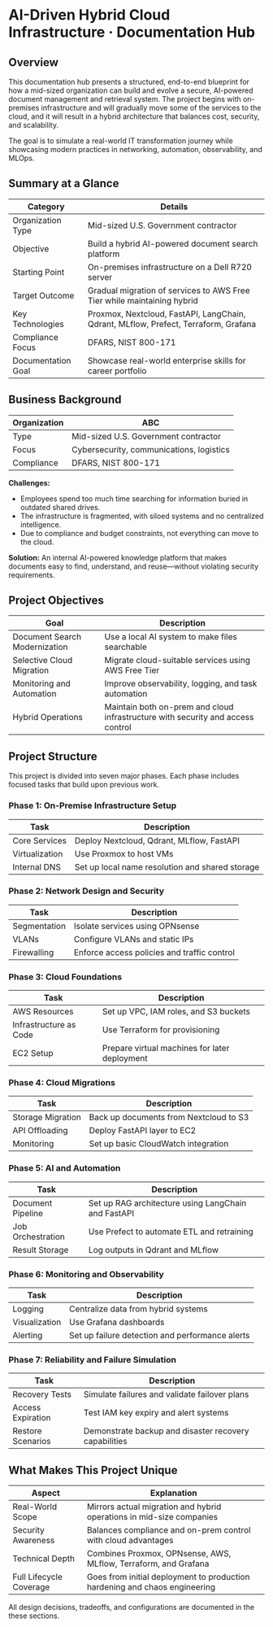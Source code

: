 
# AI-Driven Hybrid Cloud Infrastructure · Documentation Hub


## Overview

This documentation hub presents a structured, end-to-end blueprint for how a mid-sized organization can build and evolve a secure, AI-powered document management and retrieval system. The project begins with on-premises infrastructure and will gradually move some of the services to the cloud, and it will result in a hybrid architecture that balances cost, security, and scalability.

The goal is to simulate a real-world IT transformation journey while showcasing modern practices in networking, automation, observability, and MLOps.

## Summary at a Glance

| Category           | Details                                                                 |
|--------------------|-------------------------------------------------------------------------|
| Organization Type  | Mid-sized U.S. Government contractor                                    |
| Objective          | Build a hybrid AI-powered document search platform                      |
| Starting Point     | On-premises infrastructure on a Dell R720 server                        |
| Target Outcome     | Gradual migration of services to AWS Free Tier while maintaining hybrid |
| Key Technologies   | Proxmox, Nextcloud, FastAPI, LangChain, Qdrant, MLflow, Prefect, Terraform, Grafana |
| Compliance Focus   | DFARS, NIST 800-171                                                     |
| Documentation Goal | Showcase real-world enterprise skills for career portfolio              |


## Business Background

| Organization | ABC |
|--------------|-----------------------------|
| Type         | Mid-sized U.S. Government contractor |
| Focus        | Cybersecurity, communications, logistics |
| Compliance   | DFARS, NIST 800-171          |

**Challenges:**
- Employees spend too much time searching for information buried in outdated shared drives.
- The infrastructure is fragmented, with siloed systems and no centralized intelligence.
- Due to compliance and budget constraints, not everything can move to the cloud.

**Solution:**
An internal AI-powered knowledge platform that makes documents easy to find, understand, and reuse—without violating security requirements.

## Project Objectives

| Goal | Description |
|------|-------------|
| Document Search Modernization | Use a local AI system to make files searchable |
| Selective Cloud Migration | Migrate cloud-suitable services using AWS Free Tier |
| Monitoring and Automation | Improve observability, logging, and task automation |
| Hybrid Operations | Maintain both on-prem and cloud infrastructure with security and access control |

## Project Structure

This project is divided into seven major phases. Each phase includes focused tasks that build upon previous work.

### Phase 1: On-Premise Infrastructure Setup

| Task | Description |
|------|-------------|
| Core Services | Deploy Nextcloud, Qdrant, MLflow, FastAPI |
| Virtualization | Use Proxmox to host VMs |
| Internal DNS | Set up local name resolution and shared storage |

### Phase 2: Network Design and Security

| Task | Description |
|------|-------------|
| Segmentation | Isolate services using OPNsense |
| VLANs | Configure VLANs and static IPs |
| Firewalling | Enforce access policies and traffic control |

### Phase 3: Cloud Foundations

| Task | Description |
|------|-------------|
| AWS Resources | Set up VPC, IAM roles, and S3 buckets |
| Infrastructure as Code | Use Terraform for provisioning |
| EC2 Setup | Prepare virtual machines for later deployment |

### Phase 4: Cloud Migrations

| Task | Description |
|------|-------------|
| Storage Migration | Back up documents from Nextcloud to S3 |
| API Offloading | Deploy FastAPI layer to EC2 |
| Monitoring | Set up basic CloudWatch integration |

### Phase 5: AI and Automation

| Task | Description |
|------|-------------|
| Document Pipeline | Set up RAG architecture using LangChain and FastAPI |
| Job Orchestration | Use Prefect to automate ETL and retraining |
| Result Storage | Log outputs in Qdrant and MLflow |

### Phase 6: Monitoring and Observability

| Task | Description |
|------|-------------|
| Logging | Centralize data from hybrid systems |
| Visualization | Use Grafana dashboards |
| Alerting | Set up failure detection and performance alerts |

### Phase 7: Reliability and Failure Simulation

| Task | Description |
|------|-------------|
| Recovery Tests | Simulate failures and validate failover plans |
| Access Expiration | Test IAM key expiry and alert systems |
| Restore Scenarios | Demonstrate backup and disaster recovery capabilities |

## What Makes This Project Unique

| Aspect | Explanation |
|--------|-------------|
| Real-World Scope | Mirrors actual migration and hybrid operations in mid-size companies |
| Security Awareness | Balances compliance and on-prem control with cloud advantages |
| Technical Depth | Combines Proxmox, OPNsense, AWS, MLflow, Terraform, and Grafana |
| Full Lifecycle Coverage | Goes from initial deployment to production hardening and chaos engineering |

All design decisions, tradeoffs, and configurations are documented in the these sections.
